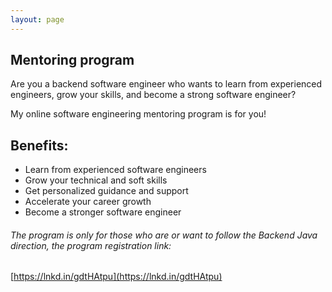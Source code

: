 ```yaml
---
layout: page
---
```

## Mentoring program
Are you a backend software engineer who wants to learn from experienced engineers, grow your skills, and become a strong software engineer?

My online software engineering mentoring program is for you!

## Benefits:

- Learn from experienced software engineers
- Grow your technical and soft skills
- Get personalized guidance and support
- Accelerate your career growth
- Become a stronger software engineer

######  The program is only for those who are or want to follow the Backend Java direction, the program registration link: 
[https://lnkd.in/gdtHAtpu](https://lnkd.in/gdtHAtpu)
